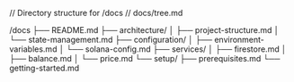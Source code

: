 // Directory structure for /docs
// docs/tree.md

/docs
├── README.md
├── architecture/
│   ├── project-structure.md
│   └── state-management.md
├── configuration/
│   ├── environment-variables.md
│   └── solana-config.md
├── services/
│   ├── firestore.md
│   ├── balance.md
│   └── price.md
└── setup/
    ├── prerequisites.md
    └── getting-started.md

